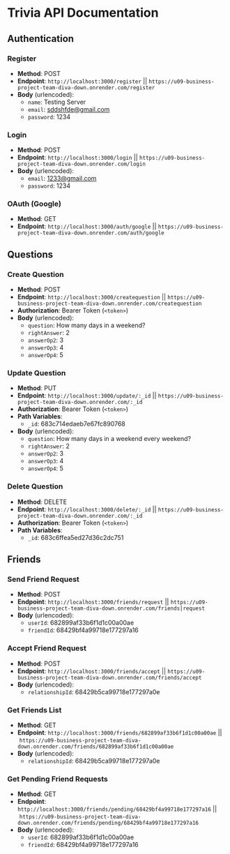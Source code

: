 # Trivia API Documentation

## Authentication

### Register
- **Method**: POST
- **Endpoint**: `http://localhost:3000/register` || `https://u09-business-project-team-diva-down.onrender.com/register`
- **Body** (urlencoded):
  - `name`: Testing Server
  - `email`: sddshfde@gmail.com
  - `password`: 1234

### Login
- **Method**: POST
- **Endpoint**: `http://localhost:3000/login` || `https://u09-business-project-team-diva-down.onrender.com/login`
- **Body** (urlencoded):
  - `email`: 1233@gmail.com
  - `password`: 1234

### OAuth (Google)
- **Method**: GET
- **Endpoint**: `http://localhost:3000/auth/google` || `https://u09-business-project-team-diva-down.onrender.com/auth/google`

## Questions

### Create Question
- **Method**: POST
- **Endpoint**: `http://localhost:3000/createquestion` || `https://u09-business-project-team-diva-down.onrender.com/createquestion`
- **Authorization**: Bearer Token (`<token>`)
- **Body** (urlencoded):
  - `question`: How many days in a weekend?
  - `rightAnswer`: 2
  - `answerOp2`: 3
  - `answerOp3`: 4
  - `answerOp4`: 5

### Update Question
- **Method**: PUT
- **Endpoint**: `http://localhost:3000/update/:_id` || `https://u09-business-project-team-diva-down.onrender.com/:_id`
- **Authorization**: Bearer Token (`<token>`)
- **Path Variables**:
  - `_id`: 683c714edaeb7e67fc890768
- **Body** (urlencoded):
  - `question`: How many days in a weekend every weekend?
  - `rightAnswer`: 2
  - `answerOp2`: 3
  - `answerOp3`: 4
  - `answerOp4`: 5

### Delete Question
- **Method**: DELETE
- **Endpoint**: `http://localhost:3000/delete/:_id` || `https://u09-business-project-team-diva-down.onrender.com/:_id`
- **Authorization**: Bearer Token (`<token>`)
- **Path Variables**:
  - `_id`: 683c6ffea5ed27d36c2dc751

## Friends

### Send Friend Request
- **Method**: POST
- **Endpoint**: `http://localhost:3000/friends/request` || `https://u09-business-project-team-diva-down.onrender.com/friends|request`
- **Body** (urlencoded):
  - `userId`: 682899af33b6f1d1c00a00ae
  - `friendId`: 68429bf4a99718e177297a16

### Accept Friend Request
- **Method**: POST
- **Endpoint**: `http://localhost:3000/friends/accept` || `https://u09-business-project-team-diva-down.onrender.com/friends/accept`
- **Body** (urlencoded):
  - `relationshipId`: 68429b5ca99718e177297a0e

### Get Friends List
- **Method**: GET
- **Endpoint**: `http://localhost:3000/friends/682899af33b6f1d1c00a00ae` || `https://u09-business-project-team-diva-down.onrender.com/friends/682899af33b6f1d1c00a00ae`
- **Body** (urlencoded):
  - `relationshipId`: 68429b5ca99718e177297a0e

### Get Pending Friend Requests
- **Method**: GET
- **Endpoint**: `http://localhost:3000/friends/pending/68429bf4a99718e177297a16` || `https://u09-business-project-team-diva-down.onrender.com/friends/pending/68429bf4a99718e177297a16`
- **Body** (urlencoded):
  - `userId`: 682899af33b6f1d1c00a00ae
  - `friendId`: 68429bf4a99718e177297a16
